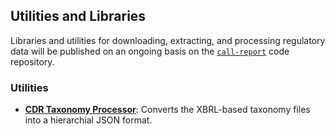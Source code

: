 ## Utilities and Libraries

Libraries and utilities for downloading, extracting, and processing regulatory data will be published on an ongoing basis on the [`call-report`](https://github.com/call-report/public-python-scripts) code repository.

### Utilities

- [__CDR Taxonomy Processor__](https://github.com/call-report/public-python-scripts): Converts the XBRL-based taxonomy files into a hierarchial JSON format.